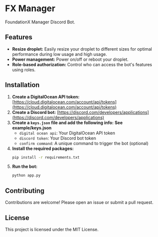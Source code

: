 # FX Manager

FoundationX Manager Discord Bot.

## Features

* **Resize droplet:** Easily resize your droplet to different sizes for optimal performance during low usage and high usage.
* **Power management:** Power on/off or reboot your droplet.
* **Role-based authorization:** Control who can access the bot's features using roles.

## Installation

1. **Create a DigitalOcean API token:** [https://cloud.digitalocean.com/account/api/tokens](https://cloud.digitalocean.com/account/api/tokens)
2. **Create a Discord bot:** [https://discord.com/developers/applications](https://discord.com/developers/applications)
3. **Create a `keys.json` file and add the following info:**
    **See example/keys.json**
    * `digital ocean api`: Your DigitalOcean API token
    * `discord token`: Your Discord bot token
    * `confirm command`: A unique command to trigger the bot (optional)
4. **Install the required packages:**
    ```bash
    pip install -r requirements.txt
    ```
5. **Run the bot:**
    ```bash
    python app.py
    ```

## Contributing

Contributions are welcome! Please open an issue or submit a pull request.

## License

This project is licensed under the MIT License.
